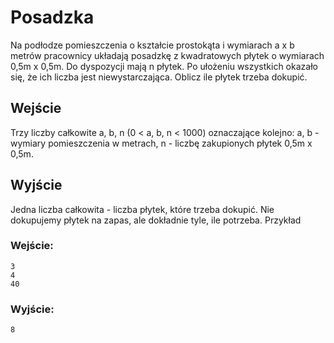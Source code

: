 # Posadzka
Na podłodze pomieszczenia o kształcie prostokąta i wymiarach a x b metrów pracownicy układają posadzkę z kwadratowych płytek o wymiarach 0,5m x 0,5m. Do dyspozycji mają n płytek. Po ułożeniu wszystkich okazało się, że ich liczba jest niewystarczająca. Oblicz ile płytek trzeba dokupić.  

## Wejście 
Trzy liczby całkowite a, b, n (0 < a, b, n < 1000) oznaczające kolejno: a, b - wymiary pomieszczenia w metrach, n - liczbę zakupionych płytek 0,5m x 0,5m.

## Wyjście
Jedna liczba całkowita - liczba płytek, które trzeba dokupić. Nie dokupujemy płytek na zapas, ale dokładnie tyle, ile potrzeba.
Przykład

### Wejście:
```
3
4
40
```
### Wyjście:
```
8
```


